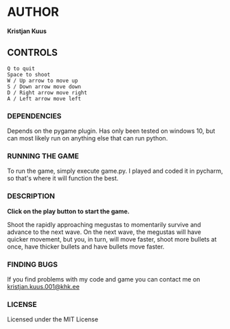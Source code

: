 # AUTHOR
**Kristjan Kuus**

## CONTROLS
    Q to quit
    Space to shoot
    W / Up arrow to move up
    S / Down arrow move down
    D / Right arrow move right
    A / Left arrow move left

### DEPENDENCIES
Depends on the pygame plugin. Has only been tested on windows 10, but can most likely run on anything else that can run python.

### RUNNING THE GAME
To run the game, simply execute game.py. I played and coded it in pycharm, so that's where it will function the best.

### DESCRIPTION
**Click on the play button to start the game.**

 Shoot the rapidly approaching megustas to momentarily survive and advance to the next wave. On the next wave, the megustas will have quicker movement, but you, in turn, will move faster, shoot more bullets at once, have thicker bullets and have bullets move faster.

### FINDING BUGS
If you find problems with my code and game you can contact me on kristjan.kuus.001@khk.ee

### LICENSE
Licensed under the MIT License
